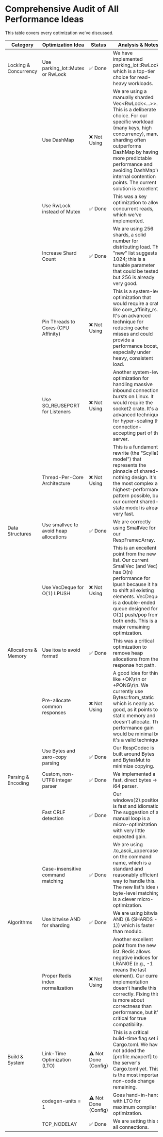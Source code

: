 # Comprehensive Audit of All Performance Ideas

This table covers every optimization we've discussed.

| Category             | Optimization Idea               | Status               | Analysis & Notes                                                                                                                                                                                                                  |
|----------------------|--------------------------------|----------------------|---------------------------------------------------------------------------------------------------------------------------------------------------------------------------------------------------------------------------------| 
| Locking & Concurrency | Use parking_lot::Mutex or RwLock | ✅ Done              | We have implemented parking_lot::RwLock, which is a top-tier choice for read-heavy workloads.                                                                                                                                  |
|                      | Use DashMap                    | ❌ Not Using          | We are using a manually sharded Vec<RwLock<...>>. This is a deliberate choice. For our specific workload (many keys, high concurrency), manual sharding often outperforms DashMap by having more predictable performance and avoiding DashMap's internal contention points. The current solution is excellent. |
|                      | Use RwLock instead of Mutex    | ✅ Done              | This was a key optimization to allow concurrent reads, which we've implemented.                                                                                                                                                 |
|                      | Increase Shard Count           | ✅ Done              | We are using 256 shards, a solid number for distributing load. The "new" list suggests 1024; this is a tunable parameter that could be tested, but 256 is already very good.                                                      |
|                      | Pin Threads to Cores (CPU Affinity) | ❌ Not Using          | This is a system-level optimization that would require a crate like core_affinity_rs. It's an advanced technique for reducing cache misses and could provide a performance boost, especially under heavy, consistent load.         |
|                      | Use SO_REUSEPORT for Listeners | ❌ Not Using          | Another system-level optimization for handling massive inbound connection bursts on Linux. It would require the socket2 crate. It's an advanced technique for hyper-scaling the connection-accepting part of the server.           |
|                      | Thread-Per-Core Architecture  | ❌ Not Using          | This is a fundamental rewrite (the "ScyllaDB model") that represents the pinnacle of shared-nothing design. It's the most complex and highest-performance pattern possible, but our current shared-state model is already very fast. |
| Data Structures      | Use smallvec to avoid heap allocations | ✅ Done              | We are correctly using SmallVec for our RespFrame::Array.                                                                                                                                                                       |
|                      | Use VecDeque for O(1) LPUSH   | ❌ Not Using          | This is an excellent point from the new list. Our current SmallVec (and Vec) has O(n) performance for lpush because it has to shift all existing elements. VecDeque is a double-ended queue designed for O(1) push/pop from both ends. This is a major remaining optimization. |
| Allocations & Memory | Use itoa to avoid format!      | ✅ Done              | This was a critical optimization to remove heap allocations from the response hot path.                                                                                                                                         |
|                      | Pre-allocate common responses | ❌ Not Using          | A good idea for things like +OK\r\n or +PONG\r\n. We currently use Bytes::from_static which is nearly as good, as it points to static memory and doesn't allocate. The performance gain would be minimal but it's a valid technique. |
|                      | Use Bytes and zero-copy parsing | ✅ Done              | Our RespCodec is built around Bytes and BytesMut to minimize copying.                                                                                                                                                            |
| Parsing & Encoding   | Custom, non-UTF8 integer parser | ✅ Done              | We implemented a fast, direct bytes -> i64 parser.                                                                                                                                                                              |
|                      | Fast CRLF detection           | ✅ Done              | Our windows(2).position() is fast and idiomatic. The suggestion of a manual loop is a micro-optimization with very little expected gain.                                                                                         |
|                      | Case-insensitive command matching | ✅ Done              | We are using .to_ascii_uppercase() on the command name, which is a standard and reasonably efficient way to handle this. The new list's idea of byte-level matching is a clever micro-optimization.                              |
| Algorithms           | Use bitwise AND for sharding  | ✅ Done              | We are using bitwise AND (& (SHARDS - 1)) which is faster than modulo.                                                                                                                                                          |
|                      | Proper Redis index normalization | ❌ Not Using          | Another excellent point from the new list. Redis allows negative indices for LRANGE (e.g., -1 means the last element). Our current implementation doesn't handle this correctly. Fixing this is more about correctness than performance, but it's critical for true compatibility. |
| Build & System       | Link-Time Optimization (LTO)  | ⚠️ Not Done (Config) | This is a critical build-time flag set in Cargo.toml. We have not added the [profile.maxperf] to the server's Cargo.toml yet. This is the most important non-code change remaining.                                             |
|                      | codegen-units = 1             | ⚠️ Not Done (Config) | Goes hand-in-hand with LTO for maximum compiler optimization.                                                                                                                                                                   |
|                      | TCP_NODELAY                   | ✅ Done              | We are setting this on all connections.